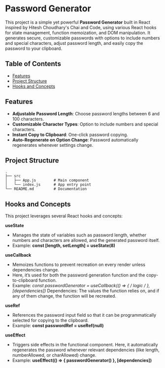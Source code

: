 # Password Generator

This project is a simple yet powerful **Password Generator** built in React inspired by Hitesh Choudhary's Chai and Code, using various React hooks for state management, function memoization, and DOM manipulation. It generates secure, customizable passwords with options to include numbers and special characters, adjust password length, and easily copy the password to your clipboard.

## Table of Contents

- [Features](#features)
- [Project Structure](#project-structure)
- [Hooks and Concepts](#hooks-and-concepts)


## Features

- **Adjustable Password Length**: Choose password lengths between 6 and 100 characters.
- **Customizable Character Types**: Option to include numbers and special characters.
- **Instant Copy to Clipboard**: One-click password copying.
- **Auto-Regenerate on Option Change**: Password automatically regenerates whenever settings change.

## Project Structure

```plaintext
.
├── src
│   ├── App.js        # Main component
│   └── index.js      # App entry point
└── README.md         # Documentation
```

## Hooks and Concepts

This project leverages several React hooks and concepts:

**useState**
- Manages the state of variables such as password length, whether numbers and characters are allowed, and the generated password itself.
- Example: **const [length, setLength] = useState(8)**

**useCallback**
- Memoizes functions to prevent recreation on every render unless dependencies change.
- Here, it’s used for both the password generation function and the copy-to-clipboard function.
- Example: **const passwordGenerator = useCallback(() => { /* logic */ }, [dependencies])**
Dependencies: The values the function relies on, and if any of them change, the function will be recreated.

**useRef**
- References the password input field so that it can be programmatically selected for copying to the clipboard.
- Example: **const passwordRef = useRef(null)**

**useEffect**
- Triggers side effects in the functional component. Here, it automatically regenerates the password whenever relevant dependencies (like length, numberAllowed, or charAllowed) change.
- Example: **useEffect(() => { passwordGenerator() }, [dependencies])**










